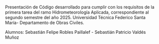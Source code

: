 Presentación de Código desarrollado para cumplir con los requisitos de la primera tarea del ramo Hidrometeorología Aplicada, correspondiente al segundo semestre del año 2025. Universidad Técnica Federico Santa María- Departamento de Obras Civiles.

Alumnos: Sebastián Felipe Robles Paillalef - Sebastián Patricio Valdés Muñoz
